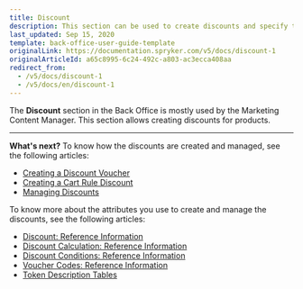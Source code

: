 ```yaml
---
title: Discount
description: This section can be used to create discounts and specify their types, vouchers, and cart rules, as well as to define what and when to apply the discount to.
last_updated: Sep 15, 2020
template: back-office-user-guide-template
originalLink: https://documentation.spryker.com/v5/docs/discount-1
originalArticleId: a65c8995-6c24-492c-a803-ac3ecca408aa
redirect_from:
  - /v5/docs/discount-1
  - /v5/docs/en/discount-1
---
```


The **Discount** section in the Back Office is mostly used by the Marketing Content Manager.
This section allows creating discounts for products.


* * *
**What's next?**
To know how the discounts are created and managed, see the following articles:
* [Creating a Discount Voucher](/docs/pbc/all/discount-management/{{page.version/manage-in-the-back-office/create-discounts.html")
* [Creating a Cart Rule Discount](/docs/scos/user/back-office-user-guides/{{page.version}}/merchandising/discount/creating-cart-rules.html)
* [Managing Discounts](/docs/scos/user/back-office-user-guides/{{page.version}}/merchandising/discount/managing-discounts.html)

To know more about the attributes you use to create and manage the discounts, see the following articles:
* [Discount: Reference Information](/docs/scos/user/back-office-user-guides/{{page.version}}/merchandising/discount/references/discount-reference-information.html)
* [Discount Calculation: Reference Information](/docs/scos/user/back-office-user-guides/{{page.version}}/merchandising/discount/references/discount-calculation-reference-information.html)
* [Discount Conditions: Reference Information](/docs/scos/user/back-office-user-guides/{{page.version}}/merchandising/discount/references/discount-conditions-reference-information.html)
* [Voucher Codes: Reference Information](/docs/scos/user/back-office-user-guides/{{page.version}}/merchandising/discount/references/voucher-codes-reference-information.html)
* [Token Description Tables](/docs/scos/user/back-office-user-guides/{{page.version}}/merchandising/discount/references/token-description-tables.html)
